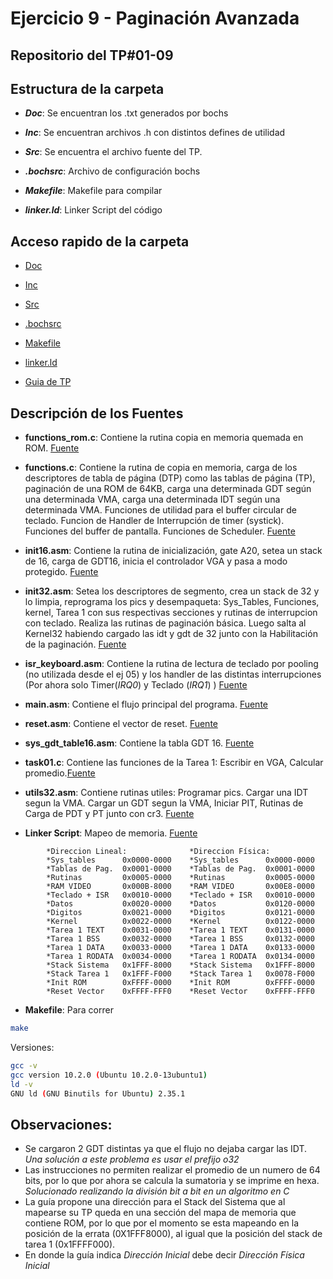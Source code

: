 # Ejercicio 9 - Paginación Avanzada

## Repositorio del TP#01-09

## Estructura de la carpeta

* ***Doc***: Se encuentran los .txt generados por bochs

* ***Inc***: Se encuentran archivos .h con distintos defines de utilidad

* ***Src***: Se encuentra el archivo fuente del TP.

* ***.bochsrc***: Archivo de configuración bochs

* ***Makefile***: Makefile para compilar

* ***linker.ld***: Linker Script del código


## Acceso rapido de la carpeta

* [Doc](/GuiaTP_01/ej_09/doc/)

* [Inc](/GuiaTP_01/ej_09/inc/)

* [Src](/GuiaTP_01/ej_09/src/)

* [.bochsrc](.bochsrc)

* [Makefile](Makefile)

* [linker.ld](linker.ld)

* [Guia de TP](http://wiki.electron.frba.utn.edu.ar/lib/exe/fetch.php?media=td3:gtp_td3_2021_1_v1_1.pdf)

## Descripción de los Fuentes

* **functions_rom.c**: Contiene la rutina copia en memoria quemada en ROM. [Fuente](src/functions_rom.c)

* **functions.c**: Contiene la rutina de copia en memoria, carga de los descriptores de tabla de página (DTP) como las tablas de página (TP), paginación de una ROM de 64KB, carga una determinada GDT según una determinada VMA, carga una determinada IDT según una determinada VMA. Funciones de utilidad para el buffer circular de teclado. Funcion de Handler de Interrupción de timer (systick). Funciones del buffer de pantalla. Funciones de Scheduler. [Fuente](src/functions.c)

* **init16.asm**: Contiene la rutina de inicialización, gate A20, setea un stack de 16, carga de GDT16, inicia el controlador VGA y pasa a modo protegido. [Fuente](src/init16.asm)

* **init32.asm**: Setea los descriptores de segmento, crea un stack de 32 y lo limpia, reprograma los pics y desempaqueta: Sys_Tables, Funciones, kernel, Tarea 1 con sus respectivas secciones y rutinas de interrupcion con teclado. Realiza las rutinas de paginación básica. Luego salta al Kernel32 habiendo cargado las idt y gdt de 32 junto con la Habilitación de la paginación. [Fuente](src/init32.asm)

* **isr_keyboard.asm**: Contiene la rutina de lectura de teclado por pooling (no utilizada desde el ej 05) y los handler de las distintas interrupciones (Por ahora solo Timer(*IRQ0*) y Teclado (*IRQ1*) ) [Fuente](src/isr_keyboard.asm)

* **main.asm**: Contiene el flujo principal del programa. [Fuente](src/main.asm)

* **reset.asm**: Contiene el vector de reset. [Fuente](src/reset.asm) 

* **sys_gdt_table16.asm**: Contiene la tabla GDT 16.
[Fuente](src/sys_gdt_table16.asm)

* **task01.c**: Contiene las funciones de la Tarea 1: Escribir en VGA, Calcular promedio.[Fuente](src/task01.c)

* **utils32.asm**: Contiene rutinas utiles: Programar pics. Cargar una IDT segun la VMA. Cargar un GDT segun la VMA, Iniciar PIT, Rutinas de Carga de PDT y PT junto con cr3.
[Fuente](src/utils_32.asm)

* **Linker Script**: Mapeo de memoria. [Fuente](linker.ld)


```ld
        *Direccion Lineal:              *Direccion Física:
        *Sys_tables      0x0000-0000    *Sys_tables      0x0000-0000    
        *Tablas de Pag.  0x0001-0000    *Tablas de Pag.  0x0001-0000    
        *Rutinas         0x0005-0000    *Rutinas         0x0005-0000    
        *RAM VIDEO       0x000B-8000    *RAM VIDEO       0x00E8-0000  
        *Teclado + ISR   0x0010-0000    *Teclado + ISR   0x0010-0000    
        *Datos           0x0020-0000    *Datos           0x0120-0000
        *Digitos         0x0021-0000    *Digitos         0x0121-0000    
        *Kernel          0x0022-0000    *Kernel          0x0122-0000    
        *Tarea 1 TEXT    0x0031-0000    *Tarea 1 TEXT    0x0131-0000    
        *Tarea 1 BSS     0x0032-0000    *Tarea 1 BSS     0x0132-0000    
        *Tarea 1 DATA    0x0033-0000    *Tarea 1 DATA    0x0133-0000    
        *Tarea 1 RODATA  0x0034-0000    *Tarea 1 RODATA  0x0134-0000    
        *Stack Sistema   0x1FFF-8000    *Stack Sistema   0x1FFF-8000    
        *Stack Tarea 1   0x1FFF-F000    *Stack Tarea 1   0x0078-F000    
        *Init ROM        0xFFFF-0000    *Init ROM        0xFFFF-0000    
        *Reset Vector    0xFFFF-FFF0    *Reset Vector    0xFFFF-FFF0    
```

* **Makefile**: Para correr
```sh
make
```
Versiones:
```sh
gcc -v
gcc version 10.2.0 (Ubuntu 10.2.0-13ubuntu1) 
ld -v
GNU ld (GNU Binutils for Ubuntu) 2.35.1
```

## Observaciones:
* Se cargaron 2 GDT distintas ya que el flujo no dejaba cargar las IDT. *Una solución a este problema es usar el prefijo o32*
* Las instrucciones no permiten realizar el promedio de un numero de 64 bits, por lo que por ahora se calcula la sumatoria y se imprime en hexa. *Solucionado realizando la división bit a bit en un algoritmo en C*
* La guía propone una dirección para el Stack del Sistema que al mapearse su TP queda en una sección del mapa de memoria que contiene ROM, por lo que por el momento se esta mapeando en la posición de la errata (0X1FFF8000), al igual que la posición del stack de tarea 1 (0x1FFFF000).
* En donde la guía indica *Dirección Inicial* debe decir *Dirección Física Inicial*